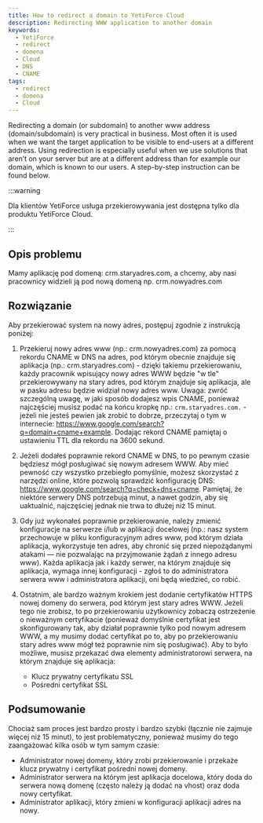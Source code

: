 ```yaml
---
title: How to redirect a domain to YetiForce Cloud
description: Redirecting WWW application to another domain
keywords:
  - YetiForce
  - redirect
  - domena
  - Cloud
  - DNS
  - CNAME
tags:
  - redirect
  - domena
  - Cloud
---
```


Redirecting a domain (or subdomain) to another www address (domain/subdomain) is very practical in business. Most often it is used when we want the target application to be visible to end-users at a different address. Using redirection is especially useful when we use solutions that aren’t on your server but are at a different address than for example our domain, which is known to our users. A step-by-step instruction can be found below.

:::warning

Dla klientów YetiForce usługa przekierowywania jest dostępna tylko dla produktu YetiForce Cloud.

:::

## Opis problemu

Mamy aplikację pod domeną: crm.staryadres.com, a chcemy, aby nasi pracownicy widzieli ją pod nową domeną np. crm.nowyadres.com

## Rozwiązanie

Aby przekierować system na nowy adres, postępuj zgodnie z instrukcją poniżej:

1. Przekieruj nowy adres www (np.: crm.nowyadres.com) za pomocą rekordu CNAME w DNS na adres, pod którym obecnie znajduje się aplikacja (np.: crm.staryadres.com) - dzięki takiemu przekierowaniu, każdy pracownik wpisujący nowy adres WWW będzie "w tle" przekierowywany na stary adres, pod którym znajduje się aplikacja, ale w pasku adresu będzie widział nowy adres www. Uwaga: zwróć szczególną uwagę, w jaki sposób dodajesz wpis CNAME, ponieważ najczęściej musisz podać na końcu kropkę np.: `crm.staryadres.com.` - jeżeli nie jesteś pewien jak zrobić to dobrze, przeczytaj o tym w internecie: https://www.google.com/search?q=domain+cname+example. Dodając rekord CNAME pamiętaj o ustawieniu TTL dla rekordu na 3600 sekund.

2. Jeżeli dodałeś poprawnie rekord CNAME w DNS, to po pewnym czasie będziesz mógł posługiwać się nowym adresem WWW. Aby mieć pewność czy wszystko przebiegło pomyślnie, możesz skorzystać z narzędzi online, które pozwolą sprawdzić konfigurację DNS: https://www.google.com/search?q=check+dns+cname. Pamiętaj, że niektóre serwery DNS potrzebują minut, a nawet godzin, aby się uaktualnić, najczęściej jednak nie trwa to dłużej niż 15 minut.

3. Gdy już wykonałeś poprawnie przekierowanie, należy zmienić konfiguracje na serwerze i/lub w aplikacji docelowej (np.: nasz system przechowuje w pliku konfiguracyjnym adres www, pod którym działa aplikacja, wykorzystuje ten adres, aby chronić się przed niepożądanymi atakami — nie pozwalając na przyjmowanie żądań z innego adresu www). Każda aplikacja jak i każdy serwer, na którym znajduje się aplikacja, wymaga innej konfiguracji - zgłoś to do administratora serwera www i administratora aplikacji, oni będą wiedzieć, co robić.

4. Ostatnim, ale bardzo ważnym krokiem jest dodanie certyfikatów HTTPS nowej domeny do serwera, pod którym jest stary adres WWW. Jeżeli tego nie zrobisz, to po przekierowaniu użytkownicy zobaczą ostrzeżenie o nieważnym certyfikacie (ponieważ domyślnie certyfikat jest skonfigurowany tak, aby działał poprawnie tylko pod nowym adresem WWW, a my musimy dodać certyfikat po to, aby po przekierowaniu stary adres www mógł też poprawnie nim się posługiwać). Aby to było możliwe, musisz przekazać dwa elementy administratorowi serwera, na którym znajduje się aplikacja:
   - Klucz prywatny certyfikatu SSL
   - Pośredni certyfikat SSL

## Podsumowanie

Chociaż sam proces jest bardzo prosty i bardzo szybki (łącznie nie zajmuje więcej niż 15 minut), to jest problematyczny, ponieważ musimy do tego zaangażować kilka osób w tym samym czasie:

- Administrator nowej domeny, który zrobi przekierowanie i przekaże klucz prywatny i certyfikat pośredni nowej domeny.
- Administrator serwera na którym jest aplikacja docelowa, który doda do serwera nową domenę (często należy ją dodać na vhost) oraz doda nowy certyfikat.
- Administrator aplikacji, który zmieni w konfiguracji aplikacji adres na nowy.
